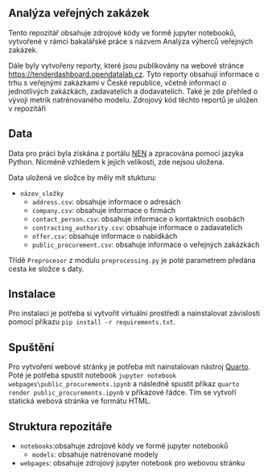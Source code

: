 ## Analýza veřejných zakázek

Tento repozitář obsahuje zdrojové kódy ve formě jupyter notebooků, vytvořené v rámci bakalářské práce s názvem Analýza výherců veřejných zakázek.

Dále byly vytvořeny reporty, které jsou publikovány na webové stránce https://tenderdashboard.opendatalab.cz.
Tyto reporty obsahují informace o trhu s veřejnými zakázkami v České republice, včetně informací o jednotlivých zakázkách, zadavatelích a dodavatelích. Také je zde přehled o vývoji metrik natrénovaného modelu. 
Zdrojový kód těchto reportů je uložen v repozitáři 

## Data
Data pro práci byla získána z portálu [NEN](https://nen.nipez.cz/verejne-zakazky) a zpracována pomocí jazyka Python.
Nicméně vzhledem k jejich velikosti, zde nejsou uložena.

Data uložená ve složce by měly mít stukturu:
- `název_složky`
  - `address.csv`: obsahuje informace o adresách
  - `company.csv`: obsahuje informace o firmách
  - `contact_person.csv`: obsahuje informace o kontaktních osobách
  - `contracting_authority.csv`: obsahuje informace o zadavatelích
  - `offer.csv`: obsahuje informace o nabídkách
  - `public_procurement.csv`: obsahuje informace o veřejných zakázkách

Třídě `Preprocesor` z modulu `preprocessing.py` je poté parametrem předána cesta ke složce s daty.

## Instalace
Pro instalaci je potřeba si vytvořit virtuální prostředí a nainstalovat závislosti pomocí příkazu `pip install -r requirements.txt`.

## Spuštění

Pro vytvoření webové stránky je potřeba mít nainstalovan nástroj [Quarto](https://quarto.org/).
Poté je potřeba spustit notebook `jupyter notebook webpages\public_procurements.ipynb` a následně spustit příkaz `quarto render public_procurements.ipynb` v příkazové řádce. Tím se vytvoří statická webová stránka ve formátu HTML.

## Struktura repozitáře
- `notebooks`:obsahuje zdrojové kódy ve formě jupyter notebooků
  - `models`: obsahuje natrénované modely
- `webpages`: obsahuje zdrojový jupyter notebook pro webovou stránku

